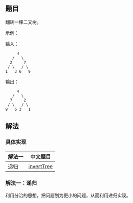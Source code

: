 ## 题目

翻转一棵二叉树。

示例：

输入：
```
     4
   /   \
  2     7
 / \   / \
1   3 6   9
```

输出：
```
     4
   /   \
  7     2
 / \   / \
9   6 3   1 
```
## 解法

### 具体实现

| 解法一 | 中文题目                                                                                         |
| ------ | ------------------------------------------------------------------------------------------------ |
| 递归   | [invertTree](https://github.com/whiteCcinn/leetcode-practice/blob/master/algorithm/invertTree.c) |

### 解法一：递归

利用分治的思想，把问题划为更小的问题，从而利用递归实现。
